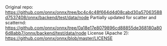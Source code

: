 Original repo: https://github.com/onnx/onnx/tree/bc4c4c48f664d4d08cabd30a57063588d7537408/onnx/backend/test/data/node
Partially updated for scatter and scatternd: https://github.com/onnx/onnx/tree/0a18e17e8079896cd88855de368180a806d8abb7/onnx/backend/test/data/node
License (Apache 2): https://github.com/onnx/onnx/blob/master/LICENSE
